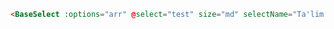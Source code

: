 ```html
<BaseSelect :options="arr" @select="test" size="md" selectName="Ta'lim turi" />
```

<!-- size => sm, md, lg -->
<!-- select => zapros jonatadigan event -->
<!-- selectName => baseselect placeholderi -->
<!-- options => optionlari -->
